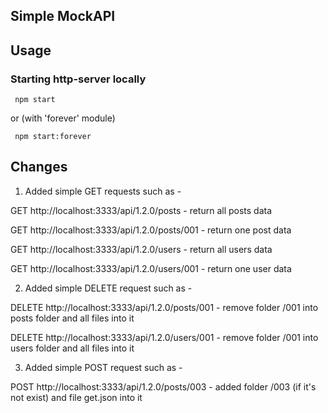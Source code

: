 ## Simple MockAPI

## Usage
### Starting http-server locally

     npm start
          
or (with 'forever' module)
          
     npm start:forever

## Changes
1) Added simple GET requests such as - 

GET http://localhost:3333/api/1.2.0/posts - return all posts data

GET http://localhost:3333/api/1.2.0/posts/001 - return one post data

GET http://localhost:3333/api/1.2.0/users - return all users data

GET http://localhost:3333/api/1.2.0/users/001 - return one user data

2) Added simple DELETE request such as - 

DELETE http://localhost:3333/api/1.2.0/posts/001 - remove folder /001 into posts folder and all files into it

DELETE http://localhost:3333/api/1.2.0/users/001 - remove folder /001 into users folder and all files into it

3) Added simple POST request such as - 

POST http://localhost:3333/api/1.2.0/posts/003 - added folder /003 (if it's not exist) and file get.json into it